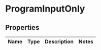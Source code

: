 

# ProgramInputOnly

## Properties

Name | Type | Description | Notes
------------ | ------------- | ------------- | -------------



